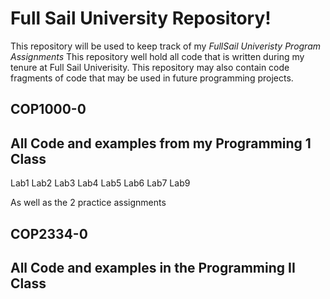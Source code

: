 # Full Sail University Repository!

This repository will be used to keep track of my _FullSail Univeristy Program Assignments_ 
This repository well hold all code that is written during my tenure at Full Sail Univerisity.  This repository may also contain code fragments of code that may be used in future programming projects.

## COP1000-0

## All Code and examples from my Programming 1 Class

Lab1
Lab2
Lab3
Lab4
Lab5
Lab6
Lab7
Lab9

As well as the 2 practice assignments

## COP2334-0

## All Code and examples in the Programming II Class


